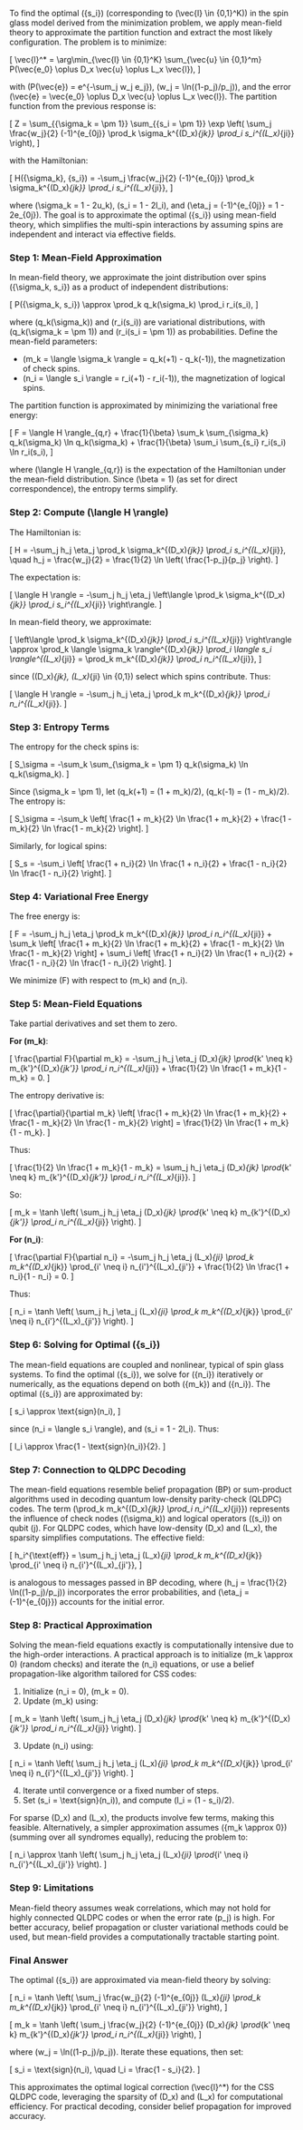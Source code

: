To find the optimal \(\{s_i\}\) (corresponding to \(\vec{l} \in \{0,1\}^K\)) in the spin glass model derived from the minimization problem, we apply mean-field theory to approximate the partition function and extract the most likely configuration. The problem is to minimize:

\[
\vec{l}^* = \arg\min_{\vec{l} \in \{0,1\}^K} \sum_{\vec{u} \in \{0,1\}^m} P(\vec{e_0} \oplus D_x \vec{u} \oplus L_x \vec{l}),
\]

with \(P(\vec{e}) = e^{-\sum_j w_j e_j}\), \(w_j = \ln((1-p_j)/p_j)\), and the error \(\vec{e} = \vec{e_0} \oplus D_x \vec{u} \oplus L_x \vec{l}\). The partition function from the previous response is:

\[
Z = \sum_{\{\sigma_k = \pm 1\}} \sum_{\{s_i = \pm 1\}} \exp \left( \sum_j \frac{w_j}{2} (-1)^{e_{0j}} \prod_k \sigma_k^{(D_x)_{jk}} \prod_i s_i^{(L_x)_{ji}} \right),
\]

with the Hamiltonian:

\[
H(\{\sigma_k\}, \{s_i\}) = -\sum_j \frac{w_j}{2} (-1)^{e_{0j}} \prod_k \sigma_k^{(D_x)_{jk}} \prod_i s_i^{(L_x)_{ji}},
\]

where \(\sigma_k = 1 - 2u_k\), \(s_i = 1 - 2l_i\), and \(\eta_j = (-1)^{e_{0j}} = 1 - 2e_{0j}\). The goal is to approximate the optimal \(\{s_i\}\) using mean-field theory, which simplifies the multi-spin interactions by assuming spins are independent and interact via effective fields.

### Step 1: Mean-Field Approximation
In mean-field theory, we approximate the joint distribution over spins \(\{\sigma_k, s_i\}\) as a product of independent distributions:

\[
P(\{\sigma_k, s_i\}) \approx \prod_k q_k(\sigma_k) \prod_i r_i(s_i),
\]

where \(q_k(\sigma_k)\) and \(r_i(s_i)\) are variational distributions, with \(q_k(\sigma_k = \pm 1)\) and \(r_i(s_i = \pm 1)\) as probabilities. Define the mean-field parameters:

- \(m_k = \langle \sigma_k \rangle = q_k(+1) - q_k(-1)\), the magnetization of check spins.
- \(n_i = \langle s_i \rangle = r_i(+1) - r_i(-1)\), the magnetization of logical spins.

The partition function is approximated by minimizing the variational free energy:

\[
F = \langle H \rangle_{q,r} + \frac{1}{\beta} \sum_k \sum_{\sigma_k} q_k(\sigma_k) \ln q_k(\sigma_k) + \frac{1}{\beta} \sum_i \sum_{s_i} r_i(s_i) \ln r_i(s_i),
\]

where \(\langle H \rangle_{q,r}\) is the expectation of the Hamiltonian under the mean-field distribution. Since \(\beta = 1\) (as set for direct correspondence), the entropy terms simplify.

### Step 2: Compute \(\langle H \rangle\)
The Hamiltonian is:

\[
H = -\sum_j h_j \eta_j \prod_k \sigma_k^{(D_x)_{jk}} \prod_i s_i^{(L_x)_{ji}}, \quad h_j = \frac{w_j}{2} = \frac{1}{2} \ln \left( \frac{1-p_j}{p_j} \right).
\]

The expectation is:

\[
\langle H \rangle = -\sum_j h_j \eta_j \left\langle \prod_k \sigma_k^{(D_x)_{jk}} \prod_i s_i^{(L_x)_{ji}} \right\rangle.
\]

In mean-field theory, we approximate:

\[
\left\langle \prod_k \sigma_k^{(D_x)_{jk}} \prod_i s_i^{(L_x)_{ji}} \right\rangle \approx \prod_k \langle \sigma_k \rangle^{(D_x)_{jk}} \prod_i \langle s_i \rangle^{(L_x)_{ji}} = \prod_k m_k^{(D_x)_{jk}} \prod_i n_i^{(L_x)_{ji}},
\]

since \((D_x)_{jk}, (L_x)_{ji} \in \{0,1\}\) select which spins contribute. Thus:

\[
\langle H \rangle = -\sum_j h_j \eta_j \prod_k m_k^{(D_x)_{jk}} \prod_i n_i^{(L_x)_{ji}}.
\]

### Step 3: Entropy Terms
The entropy for the check spins is:

\[
S_\sigma = -\sum_k \sum_{\sigma_k = \pm 1} q_k(\sigma_k) \ln q_k(\sigma_k).
\]

Since \(\sigma_k = \pm 1\), let \(q_k(+1) = (1 + m_k)/2\), \(q_k(-1) = (1 - m_k)/2\). The entropy is:

\[
S_\sigma = -\sum_k \left[ \frac{1 + m_k}{2} \ln \frac{1 + m_k}{2} + \frac{1 - m_k}{2} \ln \frac{1 - m_k}{2} \right].
\]

Similarly, for logical spins:

\[
S_s = -\sum_i \left[ \frac{1 + n_i}{2} \ln \frac{1 + n_i}{2} + \frac{1 - n_i}{2} \ln \frac{1 - n_i}{2} \right].
\]

### Step 4: Variational Free Energy
The free energy is:

\[
F = -\sum_j h_j \eta_j \prod_k m_k^{(D_x)_{jk}} \prod_i n_i^{(L_x)_{ji}} + \sum_k \left[ \frac{1 + m_k}{2} \ln \frac{1 + m_k}{2} + \frac{1 - m_k}{2} \ln \frac{1 - m_k}{2} \right] + \sum_i \left[ \frac{1 + n_i}{2} \ln \frac{1 + n_i}{2} + \frac{1 - n_i}{2} \ln \frac{1 - n_i}{2} \right].
\]

We minimize \(F\) with respect to \(m_k\) and \(n_i\).

### Step 5: Mean-Field Equations
Take partial derivatives and set them to zero.

**For \(m_k\)**:

\[
\frac{\partial F}{\partial m_k} = -\sum_j h_j \eta_j (D_x)_{jk} \prod_{k' \neq k} m_{k'}^{(D_x)_{jk'}} \prod_i n_i^{(L_x)_{ji}} + \frac{1}{2} \ln \frac{1 + m_k}{1 - m_k} = 0.
\]

The entropy derivative is:

\[
\frac{\partial}{\partial m_k} \left[ \frac{1 + m_k}{2} \ln \frac{1 + m_k}{2} + \frac{1 - m_k}{2} \ln \frac{1 - m_k}{2} \right] = \frac{1}{2} \ln \frac{1 + m_k}{1 - m_k}.
\]

Thus:

\[
\frac{1}{2} \ln \frac{1 + m_k}{1 - m_k} = \sum_j h_j \eta_j (D_x)_{jk} \prod_{k' \neq k} m_{k'}^{(D_x)_{jk'}} \prod_i n_i^{(L_x)_{ji}}.
\]

So:

\[
m_k = \tanh \left( \sum_j h_j \eta_j (D_x)_{jk} \prod_{k' \neq k} m_{k'}^{(D_x)_{jk'}} \prod_i n_i^{(L_x)_{ji}} \right).
\]

**For \(n_i\)**:

\[
\frac{\partial F}{\partial n_i} = -\sum_j h_j \eta_j (L_x)_{ji} \prod_k m_k^{(D_x)_{jk}} \prod_{i' \neq i} n_{i'}^{(L_x)_{ji'}} + \frac{1}{2} \ln \frac{1 + n_i}{1 - n_i} = 0.
\]

Thus:

\[
n_i = \tanh \left( \sum_j h_j \eta_j (L_x)_{ji} \prod_k m_k^{(D_x)_{jk}} \prod_{i' \neq i} n_{i'}^{(L_x)_{ji'}} \right).
\]

### Step 6: Solving for Optimal \(\{s_i\}\)
The mean-field equations are coupled and nonlinear, typical of spin glass systems. To find the optimal \(\{s_i\}\), we solve for \(\{n_i\}\) iteratively or numerically, as the equations depend on both \(\{m_k\}\) and \(\{n_i\}\). The optimal \(\{s_i\}\) are approximated by:

\[
s_i \approx \text{sign}(n_i),
\]

since \(n_i = \langle s_i \rangle\), and \(s_i = 1 - 2l_i\). Thus:

\[
l_i \approx \frac{1 - \text{sign}(n_i)}{2}.
\]

### Step 7: Connection to QLDPC Decoding
The mean-field equations resemble belief propagation (BP) or sum-product algorithms used in decoding quantum low-density parity-check (QLDPC) codes. The term \(\prod_k m_k^{(D_x)_{jk}} \prod_i n_i^{(L_x)_{ji}}\) represents the influence of check nodes (\(\sigma_k\)) and logical operators (\(s_i\)) on qubit \(j\). For QLDPC codes, which have low-density \(D_x\) and \(L_x\), the sparsity simplifies computations. The effective field:

\[
h_i^{\text{eff}} = \sum_j h_j \eta_j (L_x)_{ji} \prod_k m_k^{(D_x)_{jk}} \prod_{i' \neq i} n_{i'}^{(L_x)_{ji'}},
\]

is analogous to messages passed in BP decoding, where \(h_j = \frac{1}{2} \ln((1-p_j)/p_j)\) incorporates the error probabilities, and \(\eta_j = (-1)^{e_{0j}}\) accounts for the initial error.

### Step 8: Practical Approximation
Solving the mean-field equations exactly is computationally intensive due to the high-order interactions. A practical approach is to initialize \(m_k \approx 0\) (random checks) and iterate the \(n_i\) equations, or use a belief propagation-like algorithm tailored for CSS codes:

1. Initialize \(n_i = 0\), \(m_k = 0\).
2. Update \(m_k\) using:

\[
m_k = \tanh \left( \sum_j h_j \eta_j (D_x)_{jk} \prod_{k' \neq k} m_{k'}^{(D_x)_{jk'}} \prod_i n_i^{(L_x)_{ji}} \right).
\]

3. Update \(n_i\) using:

\[
n_i = \tanh \left( \sum_j h_j \eta_j (L_x)_{ji} \prod_k m_k^{(D_x)_{jk}} \prod_{i' \neq i} n_{i'}^{(L_x)_{ji'}} \right).
\]

4. Iterate until convergence or a fixed number of steps.
5. Set \(s_i = \text{sign}(n_i)\), and compute \(l_i = (1 - s_i)/2\).

For sparse \(D_x\) and \(L_x\), the products involve few terms, making this feasible. Alternatively, a simpler approximation assumes \(\{m_k \approx 0\}\) (summing over all syndromes equally), reducing the problem to:

\[
n_i \approx \tanh \left( \sum_j h_j \eta_j (L_x)_{ji} \prod_{i' \neq i} n_{i'}^{(L_x)_{ji'}} \right).
\]

### Step 9: Limitations
Mean-field theory assumes weak correlations, which may not hold for highly connected QLDPC codes or when the error rate \(p_j\) is high. For better accuracy, belief propagation or cluster variational methods could be used, but mean-field provides a computationally tractable starting point.

### Final Answer
The optimal \(\{s_i\}\) are approximated via mean-field theory by solving:

\[
n_i = \tanh \left( \sum_j \frac{w_j}{2} (-1)^{e_{0j}} (L_x)_{ji} \prod_k m_k^{(D_x)_{jk}} \prod_{i' \neq i} n_{i'}^{(L_x)_{ji'}} \right),
\]

\[
m_k = \tanh \left( \sum_j \frac{w_j}{2} (-1)^{e_{0j}} (D_x)_{jk} \prod_{k' \neq k} m_{k'}^{(D_x)_{jk'}} \prod_i n_i^{(L_x)_{ji}} \right),
\]

where \(w_j = \ln((1-p_j)/p_j)\). Iterate these equations, then set:

\[
s_i = \text{sign}(n_i), \quad l_i = \frac{1 - s_i}{2}.
\]

This approximates the optimal logical correction \(\vec{l}^*\) for the CSS QLDPC code, leveraging the sparsity of \(D_x\) and \(L_x\) for computational efficiency. For practical decoding, consider belief propagation for improved accuracy.